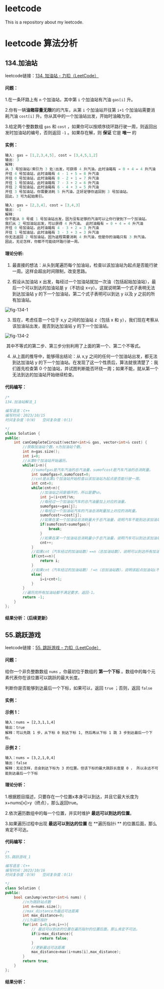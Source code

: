 # leetcode
This is a repository about my leetcode.



# leetcode 算法分析

## 134.加油站

leetcode链接：[134. 加油站 - 力扣（LeetCode）](https://leetcode.cn/problems/gas-station/description/)

#### 问题：

1.在一条环路上有 `n` 个加油站，其中第 `i` 个加油站有汽油 `gas[i]` 升。

2.你有一辆**油箱容量无限**的的汽车，从第 `i` 个加油站开往第 `i+1` 个加油站需要消耗汽油 `cost[i]` 升。你从其中的一个加油站出发，开始时油箱为空。

3.给定两个整数数组 `gas` 和 `cost` ，如果你可以按顺序绕环路行驶一周，则返回出发时加油站的编号，否则返回 `-1` 。如果存在解，则 **保证** 它是 **唯一** 的

#### 实例：

```c++
输入: gas = [1,2,3,4,5], cost = [3,4,5,1,2]
输出: 3
解释:
从 3 号加油站(索引为 3 处)出发，可获得 4 升汽油。此时油箱有 = 0 + 4 = 4 升汽油
开往 4 号加油站，此时油箱有 4 - 1 + 5 = 8 升汽油
开往 0 号加油站，此时油箱有 8 - 2 + 1 = 7 升汽油
开往 1 号加油站，此时油箱有 7 - 3 + 2 = 6 升汽油
开往 2 号加油站，此时油箱有 6 - 4 + 3 = 5 升汽油
开往 3 号加油站，你需要消耗 5 升汽油，正好足够你返回到 3 号加油站。
因此，3 可为起始索引。
```

```c++
输入: gas = [2,3,4], cost = [3,4,3]
输出: -1
解释:
你不能从 0 号或 1 号加油站出发，因为没有足够的汽油可以让你行驶到下一个加油站。
我们从 2 号加油站出发，可以获得 4 升汽油。 此时油箱有 = 0 + 4 = 4 升汽油
开往 0 号加油站，此时油箱有 4 - 3 + 2 = 3 升汽油
开往 1 号加油站，此时油箱有 3 - 3 + 3 = 3 升汽油
你无法返回 2 号加油站，因为返程需要消耗 4 升汽油，但是你的油箱只有 3 升汽油。
因此，无论怎样，你都不可能绕环路行驶一周。
```

#### 理论分析:

1. 最直接的想法：从头到尾遍历每个加油站，检查以该加油站为起点是否能行驶一周。这样会超出时间限制，改变思路。

2. 假设从加油站 x 出发，每经过一个加油站就加一次油（包括起始加油站），最后一个可以到达的加油站是 y（不妨设 x<y）。这就说明第一个式子表明无法到达加油站 y 的下一个加油站，第二个式子表明可以到达 y 以及 *y* 之前的所有加油站。

![fig-134-1](C:\Users\Wislab\Desktop\leetcode算法分析\assets\fig-134-1.png)

3. 现在，考虑任意一个位于 x,y 之间的加油站 z（包括 x 和 y），我们现在考察从该加油站出发，能否到达加油站 y 的下一个加油站。

![fig-134-2](C:\Users\Wislab\Desktop\leetcode算法分析\assets\fig-134-2.png)



​	其中不等式的第二步、第三步分别利用了上面的第一个、第二个不等式。

4. 从上面的推导中，能够得出结论：从 x,y 之间的任何一个加油站出发，都无法到达加油站 y 的下一个加油站。在发现了这一个性质后，算法就很清楚了：我们首先检查第 0 个加油站，并试图判断能否环绕一周；如果不能，就从第一个无法到达的加油站开始继续检查。



#### 代码编写：

```c++
/*
134.加油站解法_1

编写语言：C++
编写时间：2023/10/15
时间复杂度：O(N)   空间复杂度：O(1)

*/
class Solution {
public:
    int canCompleteCircuit(vector<int>& gas, vector<int>& cost) {
        //获取加油站个数，n为加油站个数。
        int n=gas.size();
        int i=0;
        //从第0个加油站开始遍历。
        while(i<n){
            //sumofgas是汽车汽油的总汽油量，sumofcost是汽车汽油的总消耗量。
            int sumofgas=0,sumofcost=0;
            //cnt是从第i个加油站开始检查以该加油站为起点是否能行驶一周。
            int cnt=0;
            while(cnt<n){
                //加油站之间是循环的，所以是要%n。
                int j=(i+cnt)%n;
                //每经过一个加油站汽车的总汽油量加上对应的油量。
                sumofgas+=gas[j];
                //每经过一个加油站汽车的汽油总消耗量加上对应的消耗量。
                sumofcost+=cost[j];
                //如果在某一个加油站总消耗量大于总汽油量，说明汽车不能到达该加油站。
                if(sumofcost>sumofgas){
                    break;
                }
                //如果在某一个加油站总消耗量小于总汽油量，说明汽车可以到达该加油站，cnt++判断下一个加油站。
                cnt++;
            } 
            //如果cnt（汽车经过的加油站数）==n（总加油站数），说明可以到达所有加油站，返回起点加油站i。
            if(cnt==n){
                return i;
            }
            //如果cnt（汽车经过的加油站数）！=n（总加油站数），说明该起点加油站i不可以到达所有加油站，接下来以i+cnt+1为起点加油站继续判断。
            else{
                i=i+cnt+1;
            }
        }
        //遍历完所有加油站都不满足要求，返回-1。
        return -1;
    }
};
```

#### 结果分析：（后续更新）



## 55.跳跃游戏

leetcode链接：[55. 跳跃游戏 - 力扣（LeetCode）](https://leetcode.cn/problems/jump-game/description/)

#### 问题：

给你一个非负整数数组 `nums` ，你最初位于数组的 **第一个下标** 。数组中的每个元素代表你在该位置可以跳跃的最大长度。

判断你是否能够到达最后一个下标，如果可以，返回 `true` ；否则，返回 `false` 

#### 实例：

**示例 1：**

```
输入：nums = [2,3,1,1,4]
输出：true
解释：可以先跳 1 步，从下标 0 到达下标 1, 然后再从下标 1 跳 3 步到达最后一个下标。
```

**示例 2：**

```
输入：nums = [3,2,1,0,4]
输出：false
解释：无论怎样，总会到达下标为 3 的位置。但该下标的最大跳跃长度是 0 ， 所以永远不可能到达最后一个下标
```

#### 理论分析：

1.根据题目描述，只要存在一个位置x本身可以到达，并且它最大长度为x+nums[x]>y（终点），那么返回true。

2.依次遍历数组中的每一个位置，并实时维护 **最远可以到达的位置**。

3.如果遍历过程中出现  **最远可以到达的位置**  在  **遍历指针i ** 的位置后面，那么肯定不可达。

#### 代码编写：

```C++
/*
55.跳跃游戏_1

编写语言：C++
编写时间：2023/10/16
时间复杂度：O(N)   空间复杂度：O(1)

*/
class Solution {
public:
    bool canJump(vector<int>& nums) {
        //n为跳跃站点数
        int n=nums.size();
        //max_distance为最远可达距离
        int max_distance=0;
        //i为遍历指针
        for(int i=0;i<n;i++){
            // 最远可以到达的位置在遍历指针的位置后面，那么肯定不可达。
            if(i>max_distance){
                return false;
            }
            //更新最远可达距离
            max_distance=max(i+nums[i],max_distance);
        }
        return true;
    }
};
```

#### 结果分析：
